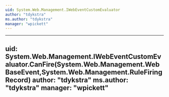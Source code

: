```yaml
---
uid: System.Web.Management.IWebEventCustomEvaluator
author: "tdykstra"
ms.author: "tdykstra"
manager: "wpickett"
---
```


---
uid: System.Web.Management.IWebEventCustomEvaluator.CanFire(System.Web.Management.WebBaseEvent,System.Web.Management.RuleFiringRecord)
author: "tdykstra"
ms.author: "tdykstra"
manager: "wpickett"
---
